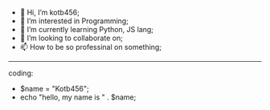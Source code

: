 - 👋 Hi, I’m kotb456;
- 👀 I’m interested in Programming;
- 🌱 I’m currently learning Python, JS lang;
- 💞️ I’m looking to collaborate on;
- 📫 How to be so professinal on something;
___
coding: 
- $name = "Kotb456";
- echo "hello, my name is " . $name; 

<!---
EKotb456/EKotb456 is a ✨ special ✨ repository because its `README.md` (this file) appears on your GitHub profile.
You can click the Preview link to take a look at your changes.
--->
